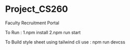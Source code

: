 # Project_CS260
Faculty Recruitment Portal

To Run : 1.npm install
         2.npm run start

To Build style sheet using tailwind cli use : npm run devcss
